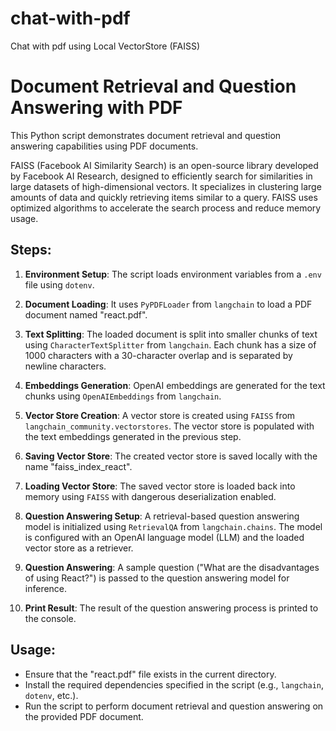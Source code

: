 # chat-with-pdf

Chat with pdf using Local VectorStore (FAISS)

# Document Retrieval and Question Answering with PDF

This Python script demonstrates document retrieval and question answering capabilities using PDF documents.

FAISS (Facebook AI Similarity Search) is an open-source library developed by Facebook AI Research, designed to efficiently search for similarities in large datasets of high-dimensional vectors.
It specializes in clustering large amounts of data and quickly retrieving items similar to a query. FAISS uses optimized algorithms to accelerate the search process and reduce memory usage.

## Steps:

1. **Environment Setup**: The script loads environment variables from a `.env` file using `dotenv`.

2. **Document Loading**: It uses `PyPDFLoader` from `langchain` to load a PDF document named "react.pdf".

3. **Text Splitting**: The loaded document is split into smaller chunks of text using `CharacterTextSplitter` from `langchain`. Each chunk has a size of 1000 characters with a 30-character overlap and is separated by newline characters.

4. **Embeddings Generation**: OpenAI embeddings are generated for the text chunks using `OpenAIEmbeddings` from `langchain`.

5. **Vector Store Creation**: A vector store is created using `FAISS` from `langchain_community.vectorstores`. The vector store is populated with the text embeddings generated in the previous step.

6. **Saving Vector Store**: The created vector store is saved locally with the name "faiss_index_react".

7. **Loading Vector Store**: The saved vector store is loaded back into memory using `FAISS` with dangerous deserialization enabled.

8. **Question Answering Setup**: A retrieval-based question answering model is initialized using `RetrievalQA` from `langchain.chains`. The model is configured with an OpenAI language model (LLM) and the loaded vector store as a retriever.

9. **Question Answering**: A sample question ("What are the disadvantages of using React?") is passed to the question answering model for inference.

10. **Print Result**: The result of the question answering process is printed to the console.

## Usage:
- Ensure that the "react.pdf" file exists in the current directory.
- Install the required dependencies specified in the script (e.g., `langchain`, `dotenv`, etc.).
- Run the script to perform document retrieval and question answering on the provided PDF document.
